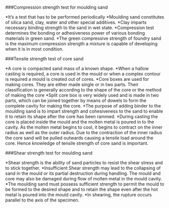 ###Compression strength test for moulding sand
 
*It’s a test that has to be performed periodically 
*Moulding sand constitutes of silica sand, clay, water and other special additives. 
*Clay imparts necessary binding strength to the sand in wet state. 
*Compression test determines the bonding or adhesiveness power of various bonding materials in green sand. 
*The green compressive strength of foundry sand is the maximum compression strength a mixture is capable of developing when it is in most condition.


###Tensile strength test of core sand

*A core is compacted sand mass of a known shape.
*When a hallow casting is required, a core is used in the mould or when a complex contour is required a mould is created out of cores.
*Core boxes are used for making cores. They are either made single or in two parts. Their classification is generally according to the shape of the core or the method of making the core
*Split core box is very widely used and is made in two parts, which can be joined together by means of dowels to form the complete cavity for making the core.
*The purpose of adding binder to the moulding sand is to impart strength and cohesiveness to the sand to enable it to retain its shape after the core has been rammed.
*During casting the core is placed inside the mould and the molten metal is poured in to the cavity. As the molten metal begins to cool, it begins to contract on the inner radius as well as the outer radius. Due to the contraction of the inner radius the core sand will be pulled outwards causing a tensile load around the core. Hence knowledge of tensile strength of core sand is important.


###Shear strength test for moulding sand

*Shear strength is the ability of sand particles to resist the shear stress and to stick together. 
*Insufficient Shear strength may lead to the collapsing of sand in the mould or its partial destruction during handling. The mould and core may also be damaged during flow of molten metal in the mould cavity.
*The moulding sand must possess sufficient strength to permit the mould to be formed to the desired shape and to retain the shape even after the hot metal is poured into the mould cavity. 
*In shearing, the rupture occurs parallel to the axis of the specimen.
